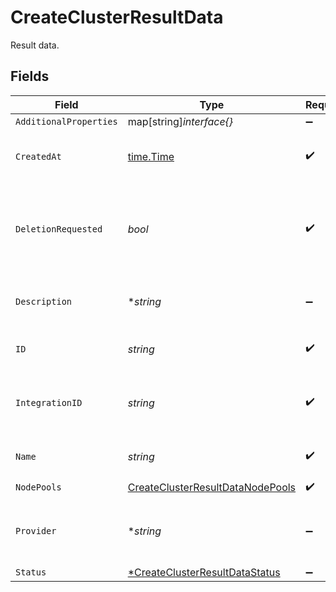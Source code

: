 # CreateClusterResultData

Result data.


## Fields

| Field                                                                                       | Type                                                                                        | Required                                                                                    | Description                                                                                 | Example                                                                                     |
| ------------------------------------------------------------------------------------------- | ------------------------------------------------------------------------------------------- | ------------------------------------------------------------------------------------------- | ------------------------------------------------------------------------------------------- | ------------------------------------------------------------------------------------------- |
| `AdditionalProperties`                                                                      | map[string]*interface{}*                                                                    | :heavy_minus_sign:                                                                          | N/A                                                                                         |                                                                                             |
| `CreatedAt`                                                                                 | [time.Time](https://pkg.go.dev/time#Time)                                                   | :heavy_check_mark:                                                                          | The time the cluster was created.                                                           | 2021-01-20T11:19:53.175Z                                                                    |
| `DeletionRequested`                                                                         | *bool*                                                                                      | :heavy_check_mark:                                                                          | Indicates if provider resource deletion has been requested by the user.                     | false                                                                                       |
| `Description`                                                                               | **string*                                                                                   | :heavy_minus_sign:                                                                          | A short description of the cluster.                                                         | The cluster description                                                                     |
| `ID`                                                                                        | *string*                                                                                    | :heavy_check_mark:                                                                          | Identifier for the cluster.                                                                 | gcp-cluster-1                                                                               |
| `IntegrationID`                                                                             | *string*                                                                                    | :heavy_check_mark:                                                                          | ID of the provider integration used by this cluster.                                        | gcp-integration                                                                             |
| `Name`                                                                                      | *string*                                                                                    | :heavy_check_mark:                                                                          | The name of the cluster.                                                                    | GCP Cluster 1                                                                               |
| `NodePools`                                                                                 | [CreateClusterResultDataNodePools](../../models/shared/createclusterresultdatanodepools.md) | :heavy_check_mark:                                                                          | N/A                                                                                         |                                                                                             |
| `Provider`                                                                                  | **string*                                                                                   | :heavy_minus_sign:                                                                          | The cloud provider to which this cluster belongs to.                                        | gcp                                                                                         |
| `Status`                                                                                    | [*CreateClusterResultDataStatus](../../models/shared/createclusterresultdatastatus.md)      | :heavy_minus_sign:                                                                          | N/A                                                                                         |                                                                                             |